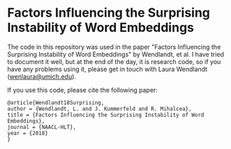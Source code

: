 # Factors Influencing the Surprising Instability of Word Embeddings

The code in this repository was used in the paper "Factors Influencing the Surprising Instability of Word Embeddings" by Wendlandt, et al. I have tried to document it well, but at the end of the day, it is research code, so if you have any problems using it, please get in touch with Laura Wendlandt (wenlaura@umich.edu).

If you use this code, please cite the following paper:
```
@article{Wendlandt18Surprising,
author = {Wendlandt, L. and J. Kummerfeld and R. Mihalcea},
title = {Factors Influencing the Surprising Instability of Word Embeddings},
journal = {NAACL-HLT},
year = {2018}
}
```
